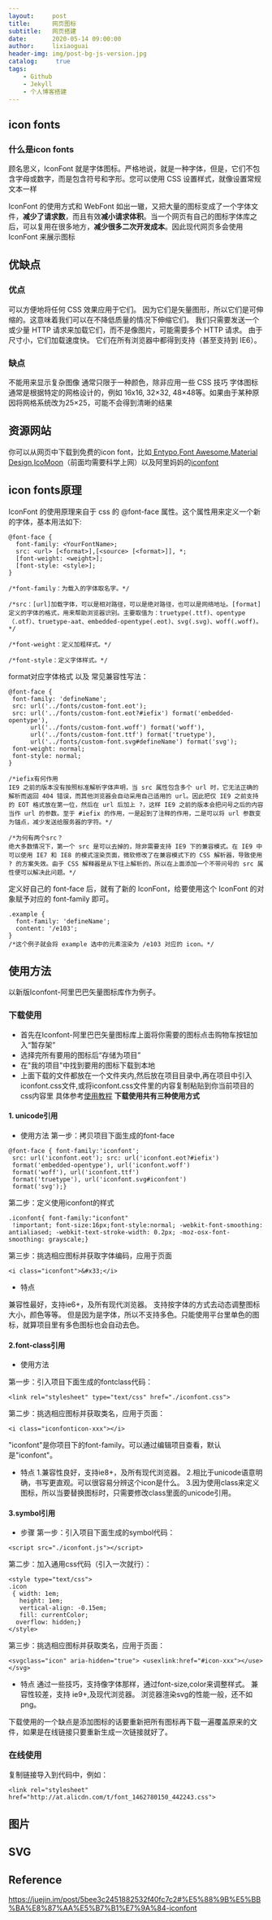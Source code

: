 ```yaml
---
layout:     post
title:      网页图标
subtitle:   网页搭建
date:       2020-05-14 09:00:00
author:     lixiaoguai
header-img: img/post-bg-js-version.jpg
catalog: 	 true
tags:
    - Github
    - Jekyll
    - 个人博客搭建
---
```

## icon fonts ##
### 什么是icon fonts ###
顾名思义，IconFont 就是字体图标。严格地说，就是一种字体，但是，它们不包含字母或数字，而是包含符号和字形。您可以使用 CSS 设置样式，就像设置常规文本一样

IconFont 的使用方式和 WebFont 如出一辙，又把大量的图标变成了一个字体文件，**减少了请求数**，而且有效**减小请求体积**。当一个网页有自己的图标字体库之后，可以复用在很多地方，**减少很多二次开发成本**。因此现代网页多会使用 IconFont 来展示图标

## 优缺点 ##
### 优点 ###

可以方便地将任何 CSS 效果应用于它们。
因为它们是矢量图形，所以它们是可伸缩的。这意味着我们可以在不降低质量的情况下伸缩它们。
我们只需要发送一个或少量 HTTP 请求来加载它们，而不是像图片，可能需要多个 HTTP 请求。
由于尺寸小，它们加载速度快。
它们在所有浏览器中都得到支持（甚至支持到 IE6）。

### 缺点 ###

不能用来显示复杂图像
通常只限于一种颜色，除非应用一些 CSS 技巧
字体图标通常是根据特定的网格设计的，例如 16x16, 32×32, 48×48等。如果由于某种原因将网格系统改为25×25，可能不会得到清晰的结果

## 资源网站 ##
你可以从网页中下载到免费的icon font，比如[ Entypo](http://www.entypo.com/),[Font Awesome](https://fontawesome.com/?from=io),[Material Design](https://material.io/resources/icons/?style=baseline),[IcoMoon](https://icomoon.io/)（前面均需要科学上网）以及阿里妈妈的[iconfont](https://www.iconfont.cn/)

## icon fonts原理 ##
IconFont 的使用原理来自于 css 的 @font-face 属性。这个属性用来定义一个新的字体，基本用法如下:
```
@font-face {
  font-family: <YourFontName>;
  src: <url> [<format>],[<source> [<format>]], *;
  [font-weight: <weight>];
  [font-style: <style>];
}

/*font-family：为载入的字体取名字。*/

/*src：[url]加载字体，可以是相对路径，可以是绝对路径，也可以是网络地址。[format]定义的字体的格式，用来帮助浏览器识别。主要取值为：truetype(.ttf)、opentype（.otf）、truetype-aat、embedded-opentype(.eot)、svg(.svg)、woff(.woff)。*/

/*font-weight：定义加粗样式。*/

/*font-style：定义字体样式。*/

```
format对应字体格式 以及 常见兼容性写法：
```
@font-face {
 font-family: 'defineName';
 src: url('../fonts/custom-font.eot');
 src: url('../fonts/custom-font.eot?#iefix') format('embedded-opentype'),
      url('../fonts/custom-font.woff') format('woff'),
      url('../fonts/custom-font.ttf') format('truetype'),
      url('../fonts/custom-font.svg#defineName') format('svg');
 font-weight: normal;
 font-style: normal;
}

/*iefix有何作用
IE9 之前的版本没有按照标准解析字体声明，当 src 属性包含多个 url 时，它无法正确的解析而返回 404 错误，而其他浏览器会自动采用自己适用的 url。因此把仅 IE9 之前支持的 EOT 格式放在第一位，然后在 url 后加上 ?，这样 IE9 之前的版本会把问号之后的内容当作 url 的参数。至于 #iefix 的作用，一是起到了注释的作用，二是可以将 url 参数变为锚点，减少发送给服务器的字符。*/

/*为何有两个src？
绝大多数情况下，第一个 src 是可以去掉的，除非需要支持 IE9 下的兼容模式。在 IE9 中可以使用 IE7 和 IE8 的模式渲染页面，微软修改了在兼容模式下的 CSS 解析器，导致使用 ? 的方案失效。由于 CSS 解释器是从下往上解析的，所以在上面添加一个不带问号的 src 属性便可以解决此问题。*/
```
定义好自己的 font-face 后，就有了新的 IconFont，给要使用这个 IconFont 的对象赋予对应的 font-family 即可。
```
.example {
  font-family: 'defineName';
  content: '/e103';
}
/*这个例子就会将 example 选中的元素渲染为 /e103 对应的 icon。*/
```

## 使用方法 ##
以新版Iconfont-阿里巴巴矢量图标库作为例子。
### 下载使用 ###
- 首先在Iconfont-阿里巴巴矢量图标库上面将你需要的图标点击购物车按钮加入“暂存架”
- 选择完所有要用的图标后“存储为项目”
- 在"我的项目"中找到要用的图标下载到本地
- 上面下载的文件都放在一个文件夹内,然后放在项目目录中,再在项目中引入iconfont.css文件,或将iconfont.css文件里的内容复制粘贴到你当前项目的css内容里
具体参考[使用教程](https://yq.aliyun.com/articles/519353)
**下载使用共有三种使用方式**

#### 1. unicode引用 ####

- 使用方法
第一步：拷贝项目下面生成的font-face
```
@font-face { font-family:'iconfont';
 src: url('iconfont.eot'); src: url('iconfont.eot?#iefix')
 format('embedded-opentype'), url('iconfont.woff')
 format('woff'), url('iconfont.ttf')
 format('truetype'), url('iconfont.svg#iconfont')
 format('svg');}
 ```
第二步：定义使用iconfont的样式
```
.iconfont{ font-family:"iconfont"
 !important; font-size:16px;font-style:normal; -webkit-font-smoothing: antialiased; -webkit-text-stroke-width: 0.2px; -moz-osx-font-smoothing: grayscale;}
 ```
第三步：挑选相应图标并获取字体编码，应用于页面
```
<i class="iconfont">&#x33;</i>
```

- 特点

兼容性最好，支持ie6+，及所有现代浏览器。
支持按字体的方式去动态调整图标大小，颜色等等。
但是因为是字体，所以不支持多色。只能使用平台里单色的图标，就算项目里有多色图标也会自动去色。

#### 2.font-class引用 ####
- 使用方法

第一步：引入项目下面生成的fontclass代码：
```
<link rel="stylesheet" type="text/css" href="./iconfont.css">
```
第二步：挑选相应图标并获取类名，应用于页面：
```
<i class="iconfonticon-xxx"></i>
```
"iconfont"是你项目下的font-family。可以通过编辑项目查看，默认是"iconfont"。

- 特点
1.兼容性良好，支持ie8+，及所有现代浏览器。
2.相比于unicode语意明确，书写更直观。可以很容易分辨这个icon是什么。
3.因为使用class来定义图标，所以当要替换图标时，只需要修改class里面的unicode引用。

#### 3.symbol引用 ####
- 步骤
第一步：引入项目下面生成的symbol代码：
```
<script src="./iconfont.js"></script>
```
第二步：加入通用css代码（引入一次就行）：
```
<style type="text/css">
.icon
 { width: 1em;
   height: 1em; 
   vertical-align: -0.15em; 
   fill: currentColor; 
  overflow: hidden;}
</style>
```
第三步：挑选相应图标并获取类名，应用于页面：

```
<svgclass="icon" aria-hidden="true"> <usexlink:href="#icon-xxx"></use></svg>
```
- 特点
通过一些技巧，支持像字体那样，通过font-size,color来调整样式。
兼容性较差，支持 ie9+,及现代浏览器。
浏览器渲染svg的性能一般，还不如png。

下载使用的一个缺点是添加图标的话要重新把所有图标再下载一遍覆盖原来的文件，如果是在线链接只要重新生成一次链接就好了。

### 在线使用 ###
复制链接导入到代码中，例如：
```
<link rel="stylesheet" href="http://at.alicdn.com/t/font_1462780150_442243.css">
```

## 图片 ##
## SVG ##

## Reference ##
https://juejin.im/post/5bee3c2451882532f40fc7c2#%E5%88%9B%E5%BB%BA%E8%87%AA%E5%B7%B1%E7%9A%84-iconfont